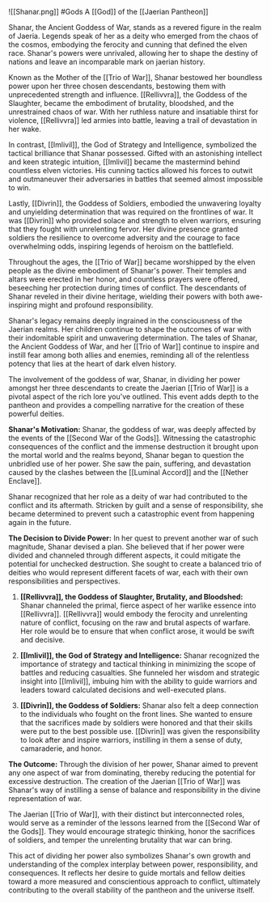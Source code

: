 
![[Shanar.png]]
#Gods 
A [[God]] of the [[Jaerian Pantheon]]

Shanar, the Ancient Goddess of War, stands as a revered figure in the realm of Jaeria. Legends speak of her as a deity who emerged from the chaos of the cosmos, embodying the ferocity and cunning that defined the elven race. Shanar's powers were unrivaled, allowing her to shape the destiny of nations and leave an incomparable mark on jaerian history.

Known as the Mother of the [[Trio of War]], Shanar bestowed her boundless power upon her three chosen descendants, bestowing them with unprecedented strength and influence. [[Rellivvra]], the Goddess of the Slaughter, became the embodiment of brutality, bloodshed, and the unrestrained chaos of war. With her ruthless nature and insatiable thirst for violence, [[Rellivvra]] led armies into battle, leaving a trail of devastation in her wake.

In contrast, [[Imlivil]], the God of Strategy and Intelligence, symbolized the tactical brilliance that Shanar possessed. Gifted with an astonishing intellect and keen strategic intuition, [[Imlivil]] became the mastermind behind countless elven victories. His cunning tactics allowed his forces to outwit and outmaneuver their adversaries in battles that seemed almost impossible to win.

Lastly, [[Divrin]], the Goddess of Soldiers, embodied the unwavering loyalty and unyielding determination that was required on the frontlines of war. It was [[Divrin]] who provided solace and strength to elven warriors, ensuring that they fought with unrelenting fervor. Her divine presence granted soldiers the resilience to overcome adversity and the courage to face overwhelming odds, inspiring legends of heroism on the battlefield.

Throughout the ages, the [[Trio of War]] became worshipped by the elven people as the divine embodiment of Shanar's power. Their temples and altars were erected in her honor, and countless prayers were offered, beseeching her protection during times of conflict. The descendants of Shanar reveled in their divine heritage, wielding their powers with both awe-inspiring might and profound responsibility.

Shanar's legacy remains deeply ingrained in the consciousness of the Jaerian realms. Her children continue to shape the outcomes of war with their indomitable spirit and unwavering determination. The tales of Shanar, the Ancient Goddess of War, and her [[Trio of War]] continue to inspire and instill fear among both allies and enemies, reminding all of the relentless potency that lies at the heart of dark elven history.

The involvement of the goddess of war, Shanar, in dividing her power amongst her three descendants to create the Jaerian [[Trio of War]] is a pivotal aspect of the rich lore you've outlined. This event adds depth to the pantheon and provides a compelling narrative for the creation of these powerful deities.

**Shanar's Motivation:**
Shanar, the goddess of war, was deeply affected by the events of the [[Second War of the Gods]]. Witnessing the catastrophic consequences of the conflict and the immense destruction it brought upon the mortal world and the realms beyond, Shanar began to question the unbridled use of her power. She saw the pain, suffering, and devastation caused by the clashes between the [[Luminal Accord]] and the [[Nether Enclave]].

Shanar recognized that her role as a deity of war had contributed to the conflict and its aftermath. Stricken by guilt and a sense of responsibility, she became determined to prevent such a catastrophic event from happening again in the future.

**The Decision to Divide Power:**
In her quest to prevent another war of such magnitude, Shanar devised a plan. She believed that if her power were divided and channeled through different aspects, it could mitigate the potential for unchecked destruction. She sought to create a balanced trio of deities who would represent different facets of war, each with their own responsibilities and perspectives.

1. **[[Rellivvra]], the Goddess of Slaughter, Brutality, and Bloodshed:** Shanar channeled the primal, fierce aspect of her warlike essence into [[Rellivvra]]. [[Rellivvra]] would embody the ferocity and unrelenting nature of conflict, focusing on the raw and brutal aspects of warfare. Her role would be to ensure that when conflict arose, it would be swift and decisive.

2. **[[Imlivil]], the God of Strategy and Intelligence:** Shanar recognized the importance of strategy and tactical thinking in minimizing the scope of battles and reducing casualties. She funneled her wisdom and strategic insight into [[Imlivil]], imbuing him with the ability to guide warriors and leaders toward calculated decisions and well-executed plans.

3. **[[Divrin]], the Goddess of Soldiers:** Shanar also felt a deep connection to the individuals who fought on the front lines. She wanted to ensure that the sacrifices made by soldiers were honored and that their skills were put to the best possible use. [[Divrin]] was given the responsibility to look after and inspire warriors, instilling in them a sense of duty, camaraderie, and honor.

**The Outcome:**
Through the division of her power, Shanar aimed to prevent any one aspect of war from dominating, thereby reducing the potential for excessive destruction. The creation of the Jaerian [[Trio of War]] was Shanar's way of instilling a sense of balance and responsibility in the divine representation of war.

The Jaerian [[Trio of War]], with their distinct but interconnected roles, would serve as a reminder of the lessons learned from the [[Second War of the Gods]]. They would encourage strategic thinking, honor the sacrifices of soldiers, and temper the unrelenting brutality that war can bring.

This act of dividing her power also symbolizes Shanar's own growth and understanding of the complex interplay between power, responsibility, and consequences. It reflects her desire to guide mortals and fellow deities toward a more measured and conscientious approach to conflict, ultimately contributing to the overall stability of the pantheon and the universe itself.
